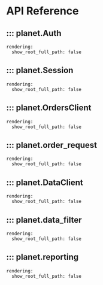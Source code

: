 # API Reference 

## ::: planet.Auth
    rendering:
      show_root_full_path: false

## ::: planet.Session
    rendering:
      show_root_full_path: false

## ::: planet.OrdersClient
    rendering:
      show_root_full_path: false

## ::: planet.order_request
    rendering:
      show_root_full_path: false

## ::: planet.DataClient
    rendering:
      show_root_full_path: false

## ::: planet.data_filter
    rendering:
      show_root_full_path: false

## ::: planet.reporting
    rendering:
      show_root_full_path: false


